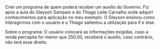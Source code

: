 Criei um programa de quem poderá receber um auxílio do Governo.
Fiz após a aula do Gleyson Sampaio e do Thiago Leite Carvalho onde adquiri conhecimentos para aplicação no meu exemplo. 
O Gleyson ensinou como interagirmos com o usuário e o Thiago salientou a utilização para if e else. 

Sobre o programa:
O usuário colocará as informações exigidas, caso a renda percapita for menor que 250.00, receberá o auxílio, caso contrário, não terá esse direito.
